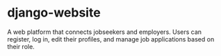 # django-website
A web platform that connects jobseekers and employers. Users can register, log in, edit their profiles, and manage job applications based on their role.
